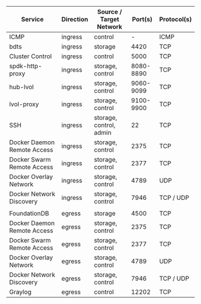 | Service                     | Direction | Source / Target Network | Port(s)   | Protocol(s) |
|-----------------------------|-----------|-------------------------|-----------|-------------|
| ICMP                        | ingress   | control                 | -         | ICMP        |
| bdts                        | ingress   | storage                 | 4420      | TCP         |
| Cluster Control             | ingress   | control                 | 5000      | TCP         |
| spdk-http-proxy             | ingress   | storage, control        | 8080-8890 | TCP         |
| hub-lvol                    | ingress   | storage, control        | 9060-9099 | TCP         |
| lvol-proxy                  | ingress   | storage, control        | 9100-9900 | TCP         |
| SSH                         | ingress   | storage, control, admin | 22        | TCP         |
| Docker Daemon Remote Access | ingress   | storage, control        | 2375      | TCP         |
| Docker Swarm Remote Access  | ingress   | storage, control        | 2377      | TCP         |
| Docker Overlay Network      | ingress   | storage, control        | 4789      | UDP         |
| Docker Network Discovery    | ingress   | storage, control        | 7946      | TCP / UDP   |
|                             |           |                         |           |             |
| FoundationDB                | egress    | storage                 | 4500      | TCP         |
| Docker Daemon Remote Access | egress    | storage, control        | 2375      | TCP         |
| Docker Swarm Remote Access  | egress    | storage, control        | 2377      | TCP         |
| Docker Overlay Network      | egress    | storage, control        | 4789      | UDP         |
| Docker Network Discovery    | egress    | storage, control        | 7946      | TCP / UDP   |
| Graylog                     | egress    | control                 | 12202     | TCP         |
